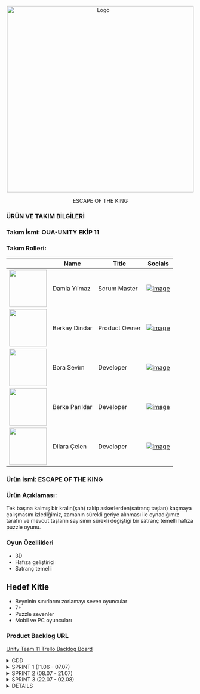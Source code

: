 <p align="center">
  <img src="https://github.com/user-attachments/assets/e73442b7-4101-4589-ab4e-da2755567bd9" alt="Logo" width="500" height="500">
</p>
<p align="center">ESCAPE OF THE KING</p>


  ### ÜRÜN VE TAKIM BİLGİLERİ 
  
  ### Takım İsmi: OUA-UNITY EKİP 11
  
  
  ### Takım Rolleri:


  |    | <div align="center">Name</div>   | <div align="center">Title</div>  | <div align="center">Socials</div>     |
  | :-----------: | :---------- | :---------- | :----------: |
  |  <img src="https://github.com/user-attachments/assets/fed2cca6-b08d-477e-8104-6fddcfca63e0" width="100" height="100">| Damla Yılmaz| Scrum Master|[![image](https://github.com/user-attachments/assets/c690ad57-796e-4978-9457-9c58944cc0b0)](https://www.linkedin.com/in/damlayilmaz03/)|
  |  <img src="https://github.com/user-attachments/assets/a5017ba3-6f72-4231-9f0a-5d3969103777" width="100" height="100">| Berkay Dindar| Product Owner|[![image](https://github.com/user-attachments/assets/c690ad57-796e-4978-9457-9c58944cc0b0)](https://www.linkedin.com/in/berkay-dindar/)|
  |  <img src="https://github.com/user-attachments/assets/ba6a4cc9-69bf-4651-aefb-0ba7188fd771" width="100" height="100">| Bora Sevim| Developer| [![image](https://github.com/user-attachments/assets/c690ad57-796e-4978-9457-9c58944cc0b0)](https://www.linkedin.com/in/borasevim/)|
  |  <img src="https://github.com/user-attachments/assets/5af3b203-bae2-4eee-8d6c-6ce903e5f48b" width="100" height="100">| Berke Parıldar| Developer|[![image](https://github.com/user-attachments/assets/c690ad57-796e-4978-9457-9c58944cc0b0)](https://www.linkedin.com/in/berke-parildar/)|
  |  <img src="https://github.com/user-attachments/assets/137fff2d-37bb-45b4-b04f-223077efbd3d" width="100" height="100">| Dilara Çelen| Developer|[![image](https://github.com/user-attachments/assets/c690ad57-796e-4978-9457-9c58944cc0b0)](https://www.linkedin.com/in/dilara-%C3%A7elen-aa832725b/)|


  ### Ürün İsmi: ESCAPE OF THE KING 
  
  ### Ürün Açıklaması:
  Tek başına kalmış bir kralın(şah) rakip askerlerden(satranç taşları)
  kaçmaya çalışmasını izlediğimiz, zamanın sürekli geriye alınması ile
  oynadığımız tarafın ve mevcut taşların sayısının sürekli değiştiği bir
  satranç temelli hafıza puzzle oyunu.
  
  ### Oyun Özellikleri
  - 3D
  - Hafıza geliştirici
  - Satranç temelli

  ## Hedef Kitle
  - Beyninin sınırlarını zorlamayı seven oyuncular
  - 7+
  - Puzzle sevenler
  - Mobil ve PC oyuncuları

  ### Product Backlog URL
[ Unity Team 11 Trello Backlog Board](https://trello.com/b/sZwjzSeZ/%C3%A7ali%C5%9Fma-alani)





<details>
  <summary> GDD </summary>
  
[Projenin GDD'sini pdf formatında indirmek için.](https://github.com/user-attachments/files/16119544/ProjectChess-GDD.pdf)
 
![ProjectChess-GDD (2)-01](https://github.com/Berkay97d/OUA_Bootcamp_Group11/assets/94765038/53672a61-4977-4922-b012-bb0892da0f74)
![ProjectChess-GDD (2)-02](https://github.com/Berkay97d/OUA_Bootcamp_Group11/assets/94765038/15cf063b-b64e-4c63-bec9-e2b3e09ae345)
![ProjectChess-GDD (2)-03](https://github.com/Berkay97d/OUA_Bootcamp_Group11/assets/94765038/67ce44e4-435a-42d1-8be9-c401facc74b0)
![ProjectChess-GDD (2)-04](https://github.com/Berkay97d/OUA_Bootcamp_Group11/assets/94765038/b4757814-39bb-45b7-904f-fb18c79b093b)
![ProjectChess-GDD (2)-05](https://github.com/Berkay97d/OUA_Bootcamp_Group11/assets/94765038/e50e10cc-acac-448a-90dc-cd68be6e83e7)
![ProjectChess-GDD (2)-06](https://github.com/Berkay97d/OUA_Bootcamp_Group11/assets/94765038/3dd2cafd-1591-4780-8e71-747e98e436c5)
![ProjectChess-GDD (2)-07](https://github.com/Berkay97d/OUA_Bootcamp_Group11/assets/94765038/ab62d17d-1cb1-4ff0-9b05-978b493f5042)
![ProjectChess-GDD (2)-08](https://github.com/Berkay97d/OUA_Bootcamp_Group11/assets/94765038/34788777-b7f1-4b02-b206-eedfd36f5f04)
![ProjectChess-GDD (2)-09](https://github.com/Berkay97d/OUA_Bootcamp_Group11/assets/94765038/4dfff17f-a796-4cd5-ba80-512acaf75254)
![ProjectChess-GDD (2)-10](https://github.com/Berkay97d/OUA_Bootcamp_Group11/assets/94765038/78851311-1163-4a92-b26b-f58309255901)

</details>


<details>
  <summary>SPRINT 1 (11.06 - 07.07)</summary>

- Sprint içi puan değerlendirmesi 21 olarak belirlenmiştir,ilk sprint daha çok oyun üzerine fikir paylaşımı ve tanışma ile geçirildiğinden puan düşük tutulmuştur.
- **Puan tamamlama mantığı**: Proje boyunca tamamlanması gereken backlog puanı 179'dur. İlk Sprint için bitirilmesi istenilen puan sayısı 21 olarak belirlenmiştir (her bir task a ait task ın tamamlanması için ihtiyaç olunan süre(EP) fibonacchi dizilimi baz alınarak puanlandı) ve hedefe ulaşılmıştır.
- **Daily Scrum**: Discord üzerinden görüşmeler sağlanmıştır.Bilgi akışı sağlamak ve bilgileri düzenli depolamak için çeşitli kanallar açılmıştır.
  
- **Kod Grubu Üyeleri**: Berkay,Berke,Bora,Dilara
- **Tasarım Grubu Üyeleri**: Damla

![image](https://github.com/user-attachments/assets/8f528fdd-57ad-4a44-ace5-8c458b33d318)
![image](https://github.com/user-attachments/assets/ee0ca2d6-bc1b-49d5-a326-6d8e008c4e0c)

<details>
  <summary>Daily Scrum</summary>

![image](https://github.com/user-attachments/assets/818503b3-7f53-49fe-a4cc-5923dca417c9)

![image](https://github.com/user-attachments/assets/e040004e-8279-433d-a896-9b7442463c78)

</details>

  <br>
  
<details>
  <summary>TOPLANTI 1 (22.06)</summary>

- Eksiksiz katılım ile toplanıldı.
- Ekip üyelerinin tanışması gerçekleşti.
- Üyelerin tecrübeleri doğrultusunda rol dağılımının yapılması yapıldı.
- Github reposu açıldı
- Bir sonraki toplantı günü belirlendi.
- Toplantıya herkesin 1 adet oyun fikri ile gelmesi kararlaştırıldı.
</details>
<br>
<details>
  <summary>TOPLANTI 2 (29.06)</summary>
  
- Eksiksiz katılım ile toplanıldı.
- Oyun fikirleri tartışıldı
- Berkay Dindar'ın oyun fikri oy birliği ile kabul edildi.
- GDD'nin hazırlanıp herkes tarafından okunması için gerekli tarihler belirlendi.
- Bir Sonraki toplantı tarihi belirlendi.
- Bir sonraki toplantıya herkesin GDD'ye hakim olarak ve oyunla ilgili yeni fikirler ile gelmesi istendi.
- Dilara Çelen bir sonraki toplantıya katılamayabileceğini belirtti.
  
### OYUN FİKİRLERİ
- Berke Parıldar
Farm oyunu
Npc'ler var 
Ürünleri satabileceğimiz, alabileceğimiz pazar var
ürünler ekiliyor belli bir süre içerisinde ürünler çıkıyor
Görev sistemi var
görevler yapılmadıkça olumsuz etkileri olacak
- Dilara Çelen
Sıra tabanlı dövüş sistemi
Ronin-efendisinin intikamını almaya çalışıyor
- Damla Yılmaz
Deniz temalı part oyunu
içerisinde farklı harita ve mini gameler var 
karakter ve gemi özelleştirmeleri
local 
- Bora Sevim
Hikayeli bir oyun 
Dikdörtgenlerden oluşan haritada ilerleme
her kare içerisinde karakter özelliklerini test eden görevler var
başarı durumuna göre yetenek güçlendirme veya zayıflatma var
oyun sonu boss fight
- Berkay Dindar
Satranç puzzle ( hikayeli)
Hamle sayacı , Süre sayacı
Strateji 
Her iterasyonda da yapılacak hamleler oyuncu tarafından belirlenecek
    
</details>
<br>
<details>
  <summary>TOPLANTI 3 (04.07)</summary>
  

![image](https://github.com/Berkay97d/OUA_Bootcamp_Group11/assets/94765038/0ebb2420-128c-4651-9830-c1ff46a2b3e6)

- Dilara Çelen harici eksiksiz toplandı.
- Projenin 3D olması kararlaştırıldı.
- Oyun mekaniklerinde ufak çaplı değişikliklere gidildi.
- Github çalışma düzeni konuşuldu.
- ikinci Sprint için rol dağılımı yapıldı.
- Proje'nin GDD ve Moodboard'u son halini aldı.
  
![Moodboard](https://github.com/Berkay97d/OUA_Bootcamp_Group11/assets/94765038/d9dc3e6e-fc88-462a-a07a-e4a354bf77e4)

- Proje takibi için trello uygulamasının kullanılmasına karar verildi ve güncel proje durumu ve görevler trelloya aktarıldı

  ### Rol Dağılımı
- Berke Parıldar: Sıra tabanlı oynanış sistemi
- Bora Sevim: Satranç taşlarının hareketi ve ateş etme sistemi
- Berkay Dindar: 3 boyutlu grid sistemi, ara sahneler ve animasyonlar
- Dilara Çelen: UI entegrasyonu
- Damla Yılmaz: 3 boyutlu modellerin oluşturulması
  
</details>

<br>

## SPRINT REVIEW

### Sprint Hedefleri
- Ekibin tanışması ve rol dağılımının yapılması
- Oyun fikirlerinin tartışılması ve oyun fikrinin belirlenmesi
- Game Design Document (GDD) ve Moodboard'un hazırlanması
- Github reposunun açılması ve çalışma düzeninin belirlenmesi
- Proje takibi için Trello kullanımının başlatılması
- Rol dağılımının yapılması

### Tamamlanan İşler
- Bütün sprint hedefleri tamamlandı

### Geri Bildirim ve Tartışmalar
- Oyun Mekanikleri: Oyun mekaniklerinde yapılan ufak çaplı değişiklikler tartışıldı ve onaylandı.
- 3D Proje Kararı: Projenin türüne uygun sanat tasarımının "Cartoony 3D" olacağı yönünde tartışıldı ve fikir birliğine varıldı.
- Trello Kullanımı: Trello'nun proje yönetimi için etkin kullanımı hakkında öneriler alındı.

### Gelecekteki İşler
- Sıra Tabanlı Oynanış Sistemi: Berke Parıldar tarafından geliştirilecek.
- Satranç Taşlarının Hareketi ve Ateş Etme Sistemi: Bora Sevim tarafından geliştirilecek.
- 3 Boyutlu Grid Sistemi, Ara Sahneler ve Animasyonlar: Berkay Dindar tarafından geliştirilecek.
- UI Entegrasyonu: Dilara Çelen tarafından yapılacak.
- 3 Boyutlu Modellerin Oluşturulması: Damla Yılmaz tarafından gerçekleştirilecek.

### Çıkarımlar ve Aksiyonlar
- GDD ve Moodboard'un takım üyeleri tarafından dikkatlice okunması ve oyunla ilgili yeni fikirler getirilmesi.
- Trello'daki görevlerin düzenli olarak güncellenmesi ve takip edilmesi.
- UI entegrasyonu ve 3 boyutlu modellemeler için ihtiyaç duyulan araç ve kaynakların belirlenmesi.




<br>

  
## SPRINT RETROSPECTIVE
  
- Trello ve GitHub gibi proje yönetim araçlarının seçimi ve kullanımı, takımın proje takibini kolaylaştırdı.
- Üyelerin tecrübelerine göre yapılan rol dağılımları, işlerin verimli bir şekilde ilerlemesini sağladı.
- Takım üyeleri arasındaki iletişim ve işbirliği çok iyiydi. Toplantılar zamanında ve verimli geçti.
- Acil durumlarda haberleşme için discord yerine whatsapp üzerinden haberleşilmesinin daha uygun olacağına karar verildi.
- Ekip üyelerinin proje üzerinde çalışırken discord ses kanallarında bulunarak beraber çalışanların yardımlaşmasını kolaylaştırma kararı alındı

  
</details>



<details>
  <summary>SPRINT 2 (08.07 - 21.07)</summary>
  
- Sprint içi puan değerlendirmesi 68 olarak belirlenmiştir.
- **Puan tamamlama mantığı**: Proje boyunca tamamlanması gereken backlog puanı 179'dur. İkinci Sprint için bitirilmesi istenilen puan sayısı 68 olarak belirlenmiştir ve hedefe ulaşılmıştır.
- **Daily Scrum**: Discord üzerinden kısa toplantılar halinde sağlanmıştır.  
- **Katılımcılar**: Berkay,Berke,Bora,Dilara,Damla
  ![image](https://github.com/user-attachments/assets/a27186ad-80ce-4165-835b-4c2731ce41a5)
  ![image](https://github.com/user-attachments/assets/e484316d-7125-437c-a1b1-4c21f4b8cd00)

<details>
  <summary>Daily Scrum</summary>

  ![image](https://github.com/user-attachments/assets/501fa6c8-0ba4-451d-9a12-e64a25a80e2a)
  ![image](https://github.com/user-attachments/assets/734b2f56-94ac-43f8-b980-ef4f63c20828)
  ![image](https://github.com/user-attachments/assets/9245377d-997d-4091-919a-c6ca3890d054)
  ![image](https://github.com/user-attachments/assets/1b73c38b-b9f4-4676-aa48-aa42ec3ea2f3)
  
 </details> 

 <details>
  <summary>GÖRSELLER</summary>

  ![image](https://github.com/user-attachments/assets/74937aef-8ffd-4b2e-b29b-00629d32acab)
  ![image](https://github.com/user-attachments/assets/4501f888-b08b-4e3c-a6c8-4b3a44fc0ca5)
  ![image](https://github.com/user-attachments/assets/8cb23f43-9bf6-4fcc-8d29-833b9a211aac)

 </details> 


## SPRINT REVIEW

Bu sprintte, oyun mekanikleri, kullanıcı arayüzü (UI) güncellemeleri ve kod entegrasyonu üzerinde çalışıldı. Aşağıda sprint boyunca gerçekleştirilen başlıca çalışmalar ve iyileştirmeler yer almaktadır.

### Sprint Hedefleri

- Oyun tahtası tasarımı ve mekaniklerinin belirlenmesi
- Kod entegrasyonunda karşılaşılan bugların çözülmesi
- Taşların hareket ve ateş etme mekaniklerinin geliştirilmesi
- UI tasarımı ve işlevselliğinin güncellenmesi

### Tamamlanan İşler
- Board tasarımı tamamlandı ve nihai tasarım onaylandı.
- Bora ve Berkay’ın kodları başarıyla birleştirildi ve mevcut buglar çözüldü.
- Taşların hareket etme ve ateş etme mekanikleri geliştirildi.
- Şah’ın hareket ve özel hamlesi üzerinde karar verildi.
- UI'de "Ateş Et" ve "Hareket Et" butonları eklenecek ve Fire butonuna ilişkin işlevler belirlendi.

### Geri Bildirim ve Tartışmalar
- Oyun Mekanikleri: Taşların hareket etme ve ateş etme mekaniklerinde yapılan değişiklikler tartışıldı ve onaylandı.
- 3D Modeller: 3D modellerde alternatif seçenekler değerlendirildi ve nihai tasarım yönünde görüş birliğine varıldı.
- UI Güncellemeleri: UI üzerindeki yeni buton işlevleri ve tasarımı hakkında öneriler alındı ve uygulama planları yapıldı.

  <br>
  
## SPRINT RETROSPECTIVE


 - Board tasarımı hakkında yapılan tartışmalar verimli geçti ve nihai tasarım kararı alındı.
 - Bora ve Berkay’ın yazdığı kodlar başarıyla birleştirildi ve buglar çözüldü.
 - Taşların hareket etme ve ateş etme mekanikleri üzerine yapılan çalışmalar tamamlandı.
 - Şah’ın board üzerinde ulaşacağı hedef nokta olarak son sıranın belirlenmesi ve iterasyon sıfırlandığında eski pozisyona dönme kararı alındı.
 - Ateş et ve hareket et butonları eklenecek ve Fire butonuna ilişkin işlevler belirlendi.
 - Hamle defteri için yapılan kod düzenlemeleri ve kodların mergelenmesi işlemleri tamamlandı.
 - UI düzenlemeleri ve Fire butonunun işlevselliği için kapsamlı testler yapılacak.
 - Kodların entegrasyonu sırasında yaşanan sorunları önlemek için kod inceleme süreçleri güçlendirilecek.

Sprint, hedeflerine ulaşıldı ve önemli gelişmeler sağlandı. Ancak UI ve kod entegrasyonu süreçlerinde daha fazla iyileştirme ve düzenlemeler gerekmektedir.
  
</details> 



<details>
  <summary>SPRINT 3 (22.07 - 02.08)</summary>
  
- Sprint içi puan değerlendirmesi 90 olarak belirlenmiştir.
- **Puan tamamlama mantığı**: Proje boyunca tamamlanması gereken backlog puanı 179'dur. Üçüncü Sprint için bitirilmesi istenilen puan sayısı 90 olarak belirlenmiştir ve hedefe ulaşılmıştır.
- **Daily Scrum**: Discord üzerinden kısa toplantılar halinde sağlanmıştır.  
- **Katılımcılar**: Berkay,Berke,Bora,Dilara,Damla
  
![image](https://github.com/user-attachments/assets/ca2e9733-9f55-48ae-bf9c-ff1333cd152e)
![image](https://github.com/user-attachments/assets/c88eaa30-386a-44f1-bbf9-8f8f76c7bc44)

<details>
  <summary>Daily Scrum</summary>


  ![image](https://github.com/user-attachments/assets/98901377-0af6-4ad0-9db4-5499bb66eed2)
  
  ![image](https://github.com/user-attachments/assets/7d80b0c6-87ba-4d24-95e9-7506c22a7e80)
  
  ![image](https://github.com/user-attachments/assets/80aa6862-55ba-4a15-8fe6-a8af0e642784)

</details> 

<details>
  <summary>GÖRSELLER</summary>
  
![image](https://github.com/user-attachments/assets/a0854580-6409-4355-ab20-6688915b2c98)

![image](https://github.com/user-attachments/assets/e1f669b3-a0e7-4b85-b5da-1febecef0c7b)

![image](https://github.com/user-attachments/assets/db5c74ae-588e-49b2-ad3b-d45bceeb98df)

![render2](https://github.com/user-attachments/assets/6697a9eb-25ed-4eee-843e-baac5d1eec92)

</details> 

  
## SPRINT REVIEW

### Sprint Hedefleri
- Bu son sprintte, oyunun tüm ana özelliklerini ve son dokunuşları tamamlamayı hedefledik.
- Hareket edilebilir kareleri vurgulama, özel şah hamlelerini uygulama, ve oyun resetleme mekanikleri gibi önemli özellikleri tamamladık.
    
### Gerçekleşen Görevler
- Hareket Edilebilir Kareleri Vurgula: Karelerin vurgulanması işlevselliği eklendi.
- Şah için Özel Hamleler Uygula: Şahın özel hamleleri oyuna dahil edildi.
- Tur Resetleme Mekaniğini Uygula: Oyuncuların tur sıfırlama işlevselliği tamamlandı.
- Geri Sarma Mekaniğini Uygula: Oyuncuların hareketlerini geri alabilecekleri mekanik uygulandı.
- Hikaye İlerlemesini Uygula: Oyun hikayesinin ilerlemesi sağlandı.
- Sonuçları Uygula: Oyun sonu koşulları değerlendirildi ve uygulandı.
- Oyun Resetleme Mekaniğini Uygula: Oyunun sıfırlanması için gerekli mekanikler uygulandı.
- Board Tasarımı ve Texturelama: Oyun tahtası tasarımı ve dokulama tamamlandı.
- Ses Efektlerini Tasarla: Oyunun ses efektleri tasarlandı ve entegre edildi.
- Hamle Defterini Uygula: Oyuncuların hareketlerini kaydedebileceği hamle defteri eklendi.
- Süre Sınırı Mekaniğini Uygula: Oyun süre sınırı mekanikleri uygulandı.
- Taş Doğma Noktaları için UI Tasarla: Taşların doğma noktaları için kullanıcı arayüzü tasarlandı.
- Diyalog Sistemi Oluştur: Oyuncularla etkileşim kurmayı sağlayacak diyalog sistemi oluşturuldu.
- Hareket ve Ateş Et Butonlarını Uygula: Hareket ve ateş et butonları entegre edildi.
  
### Tamamlanan Görevlerin Değerlendirilmesi
- Tüm ana özellikler ve son dokunuşlar başarılı bir şekilde tamamlandı.
- Oyun, kullanıcı testlerinden olumlu geri bildirimler aldı ve hedeflenen işlevsellik sağlandı.
- Kullanıcı arayüzü ve oynanabilirlik açısından yüksek kaliteli bir deneyim sunuldu.
  
### Sonraki Adımlar 
- Oyun, yayınlanmaya hazır hale getirildi ve son kontrollerden geçirilerek oyunculara sunulacak.
- Kullanıcı geri bildirimlerine dayalı olarak küçük düzeltmeler ve iyileştirmeler yapılabilir.
  

## SPRINT RETROSPECTIVE  

- Ekip, sprint boyunca odaklı ve motive bir şekilde çalışarak tüm hedefleri tamamladı.
- İletişim ve işbirliği, görevlerin etkin ve zamanında tamamlanmasında önemli rol oynadı.
- Kullanıcı geri bildirimleri, oyunun genel kalitesi ve oynanabilirliği konusunda olumlu geri dönüşler sağladı.
- Bazı görevlerde hızlı kararlar alınması gerektiğinden, detayların gözden kaçması zaman zaman yaşandı.
- Test süreçleri, daha kapsamlı ve sistematik hale getirilmeli.
- Gelecek projelerde, görevlerin daha iyi yönetimi için daha sıkı planlama yapılacak.
- Test süreçleri iyileştirilecek ve kullanıcı geri bildirimleri daha erken aşamalarda değerlendirilecek.

</details> 

<details>
  <summary>DETAILS</summary>
  
- Modeller Damla Yılmaz tarafından blender ve substance 3D painter kullanılarak yapılmıştır.
- Modeller üzerinde at,muhafız kaskı,fil kaskı,ağaç,mantar,kırmızı doğal taş modelleri hazır alınıp düzenlenmiştir.
- UI ve logo tasarımları tamemen canva üzerinden ücretsiz assetler ile yapılmıştır.(Damla Yılmaz ve Dilara Çelen)
  

  
</details> 

  
